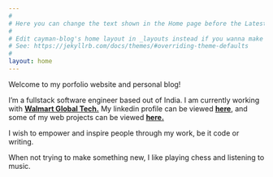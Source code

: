 ```yaml
---
#
# Here you can change the text shown in the Home page before the Latest Posts section.
#
# Edit cayman-blog's home layout in _layouts instead if you wanna make some changes
# See: https://jekyllrb.com/docs/themes/#overriding-theme-defaults
#
layout: home
---
```


Welcome to my porfolio website and personal blog!

I’m a fullstack software engineer based out of India. I am currently working with **[Walmart Global Tech.](https://tech.walmart.com/content/walmart-global-tech/en_us.html)** My linkedin profile can be viewed **[here](https://www.linkedin.com/in/amanmakesart/)**, and some of my web projects can be viewed **[here.](/projects)**

I wish to empower and inspire people through my work, be it code or writing.

When not trying to make something new, I like playing chess and listening to music.
